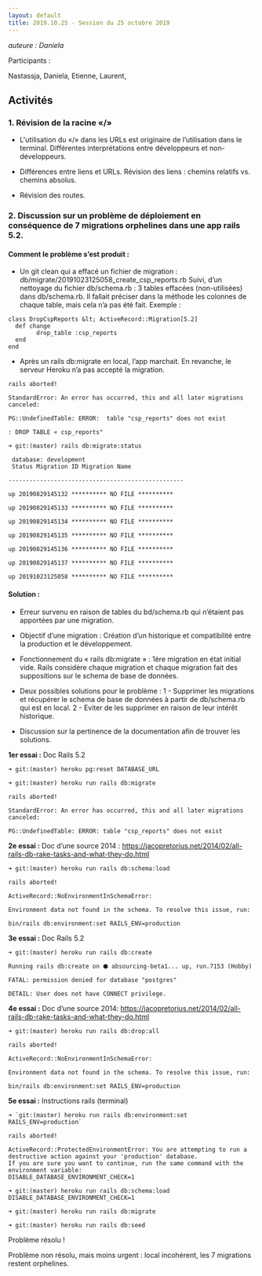```yaml
---
layout: default
title: 2019.10.25 - Session du 25 octobre 2019
---
```


_auteure : Daniela_

Participants :

Nastassja, Daniela, Etienne, Laurent,

## Activités

### 1. Révision de la racine «/»

* L'utilisation du «/»  dans les URLs est originaire de l’utilisation dans le terminal.
Différentes interprétations entre développeurs et non-développeurs.

* Différences entre liens et URLs.
Révision des liens : chemins relatifs vs. chemins absolus.

* Révision des routes.

### 2. Discussion sur un problème de déploiement en conséquence de 7 migrations orphelines dans une app rails 5.2.

#### Comment le problème s’est produit :

* Un git clean qui a effacé un fichier de migration : db/migrate/20191023125058_create_csp_reports.rb
Suivi, d’un nettoyage du fichier db/schema.rb :
3 tables effacées (non-utilisées) dans db/schema.rb.
Il fallait préciser dans la méthode les colonnes de chaque table, mais cela n’a pas été fait. Exemple :
```
class DropCspReports &lt; ActiveRecord::Migration[5.2]
  def change
        drop_table :csp_reports
  end
end
```
* Après un rails db:migrate en local, l’app marchait.
En revanche, le serveur Heroku n’a pas accepté la migration.
```
rails aborted!

StandardError: An error has occurred, this and all later migrations canceled:

PG::UndefinedTable: ERROR:  table "csp_reports" does not exist

: DROP TABLE « csp_reports"
```

```
➜ git:(master) rails db:migrate:status

 database: development
 Status Migration ID Migration Name

--------------------------------------------------

up 20190829145132 ********** NO FILE **********

up 20190829145133 ********** NO FILE **********

up 20190829145134 ********** NO FILE **********

up 20190829145135 ********** NO FILE **********

up 20190829145136 ********** NO FILE **********

up 20190829145137 ********** NO FILE **********

up 20191023125058 ********** NO FILE **********
```

#### Solution :

* Erreur survenu en raison de tables du bd/schema.rb qui n’étaient pas apportées par une migration.


* Objectif d’une migration :
Création d’un historique et compatibilité entre la production et le développement.

* Fonctionnement du « rails db:migrate » :
1ère migration en état initial vide.
Rails considère chaque migration et chaque migration fait des suppositions sur le schema de base de données.

* Deux possibles solutions pour le problème :
1 - Supprimer les migrations et récupérer le schema de base de données à partir de db/schema.rb qui est en local.
2 - Eviter de les supprimer en raison de leur intérêt historique.

* Discussion sur la pertinence de la documentation afin de trouver les solutions.

**1er essai :**
Doc Rails 5.2
```
➜ git:(master) heroku pg:reset DATABASE_URL

➜ git:(master) heroku run rails db:migrate
```
```
rails aborted!

StandardError: An error has occurred, this and all later migrations canceled:

PG::UndefinedTable: ERROR: table "csp_reports" does not exist
```
**2e essai :**
Doc d’une source 2014 : https://jacopretorius.net/2014/02/all-rails-db-rake-tasks-and-what-they-do.html
```
➜ git:(master) heroku run rails db:schema:load
```
```
rails aborted!

ActiveRecord::NoEnvironmentInSchemaError:

Environment data not found in the schema. To resolve this issue, run:

bin/rails db:environment:set RAILS_ENV=production
```

**3e essai :**
Doc Rails 5.2

```
➜ git:(master) heroku run rails db:create
```

```
Running rails db:create on ⬢ absourcing-beta1... up, run.7153 (Hobby)

FATAL: permission denied for database "postgres"

DETAIL: User does not have CONNECT privilege.
````
**4e essai :**
Doc d’une source 2014: https://jacopretorius.net/2014/02/all-rails-db-rake-tasks-and-what-they-do.html
```
➜ git:(master) heroku run rails db:drop:all
```
```
rails aborted!

ActiveRecord::NoEnvironmentInSchemaError:

Environment data not found in the schema. To resolve this issue, run:

bin/rails db:environment:set RAILS_ENV=production
```
**5e essai :**
Instructions rails (terminal)
```
➜ `git:(master) heroku run rails db:environment:set RAILS_ENV=production`

rails aborted!

ActiveRecord::ProtectedEnvironmentError: You are attempting to run a destructive action against your 'production' database.
If you are sure you want to continue, run the same command with the environment variable:
DISABLE_DATABASE_ENVIRONMENT_CHECK=1
```
```
➜ git:(master) heroku run rails db:schema:load DISABLE_DATABASE_ENVIRONMENT_CHECK=1

➜ git:(master) heroku run rails db:migrate

➜ git:(master) heroku run rails db:seed
```

Problème résolu !

Problème non résolu, mais moins urgent : local incohérent, les 7 migrations restent orphelines.

